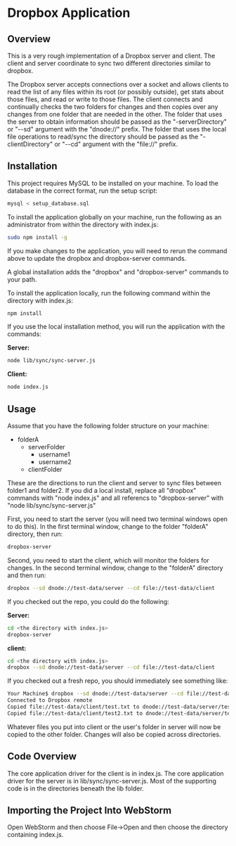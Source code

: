 # Dropbox Application

## Overview

This is a very rough implementation of a Dropbox server and client. The client and server
coordinate to sync two different directories similar to dropbox.

The Dropbox server accepts connections over a socket and allows clients to read the list of any
files within its root (or possibly outside), get stats about those files, and read or write to
those files. The client connects and continually checks the two folders for changes and then
copies over any changes from one folder that are needed in the other. The folder that uses the 
server to obtain information should be passed as the "-serverDirectory" or "--sd" argument with 
the "dnode://" prefix. The  folder that uses the local file operations to read/sync the directory 
should be passed as the "-clientDirectory" or "--cd" argument with the "file://" prefix.

## Installation

This project requires MySQL to be installed on your machine. To load the database in the correct
format, run the setup script:

```bash
mysql < setup_database.sql
```

To install the application globally on your machine, run the following as an administrator from
within the directory with index.js:

```bash
sudo npm install -g
```

If you make changes to the application, you will need to rerun the command above to update the
dropbox and dropbox-server commands.


A global installation adds the "dropbox" and "dropbox-server" commands to your path.

To install the application locally, run the following command within the directory with index.js:

```bash
npm install
```

If you use the local installation method, you will run the application with the commands:

__Server:__
```bash
node lib/sync/sync-server.js
```

__Client:__
```bash
node index.js
```

## Usage

Assume that you have the following folder structure on your machine:

 - folderA
    - serverFolder
        - username1
        - username2
    - clientFolder

These are the directions to run the client and server to sync files between folder1 and folder2.
If you did a local install, replace all "dropbox" commands with "node index.js" and all referencs
to "dropbox-server" with "node lib/sync/sync-server.js"

First, you need to start the server (you will need two terminal windows open to do this). In
the first terminal window, change to the folder "folderA" directory, then run:

```bash
dropbox-server
```

Second, you need to start the client, which will monitor the folders for changes. In the second
terminal window, change to the "folderA" directory and then run:

```bash
dropbox --sd dnode://test-data/server --cd file://test-data/client
```

If you checked out the repo, you could do the following:

__Server:__
```bash
cd <the directory with index.js>
dropbox-server
```

__client:__
```bash
cd <the directory with index.js>
dropbox --sd dnode://test-data/server --cd file://test-data/client
```

If you checked out a fresh repo, you should immediately see something like:
```bash
Your Machine$ dropbox --sd dnode://test-data/server --cd file://test-data/client
Connected to Dropbox remote
Copied file://test-data/client/test.txt to dnode://test-data/server/test.txt
Copied file://test-data/client/test2.txt to dnode://test-data/server/test2.txt
```
Whatever files you put into client or the user's folder in server will now be copied to the other folder.
Changes will also be copied across directories.

## Code Overview

The core application driver for the client is in index.js. The core application driver
for the server is in lib/sync/sync-server.js. Most of the supporting code is in the
directories beneath the lib folder.

## Importing the Project Into WebStorm

Open WebStorm and then choose File->Open and then choose the directory containing index.js.